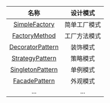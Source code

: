 |                             名称                             |   设计模式   |
| :----------------------------------------------------------: | :----------: |
| [SimpleFactory](https://github.com/chuyangc/Go-DesignPattern/tree/master/SimpleFactory) | 简单工厂模式 |
| [FactoryMethod](https://github.com/chuyangc/Go-DesignPattern/tree/master/FactoryMethod) | 工厂方法模式 |
| [DecoratorPattern](https://github.com/chuyangc/Go-DesignPattern/tree/master/DecoratorPattern) |   装饰模式   |
| [StrategyPattern](https://github.com/chuyangc/Go-DesignPattern/tree/master/StrategyPattern) |   策略模式   |
| [SingletonPattern](https://github.com/chuyangc/Go-DesignPattern/tree/master/SingletonPattern) |   单例模式   |
| [FacadePattern](https://github.com/chuyangc/Go-DesignPattern/tree/master/FacadePattern) |   外观模式   |
|                             ...                              |     ...      |